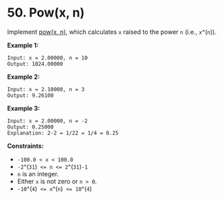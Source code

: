 # 50. Pow(x, n)

Implement [pow(x, n)](http://www.cplusplus.com/reference/valarray/pow/),
which calculates `x` raised to the power `n` (i.e., `x`^(`n`)).

**Example 1:**

    Input: x = 2.00000, n = 10
    Output: 1024.00000
        
**Example 2:**

    Input: x = 2.10000, n = 3
    Output: 9.26100
        
**Example 3:**

    Input: x = 2.00000, n = -2
    Output: 0.25000
    Explanation: 2-2 = 1/22 = 1/4 = 0.25
        
**Constraints:**

- `-100.0 < x < 100.0`
- `-2`^(`31`)` <= n <= 2`^(`31`)`-1`
- `n` is an integer.
- Either `x` is not zero or `n > 0`.
- `-10`^(`4`)` <= x`^(`n`)` <= 10`^(`4`)
